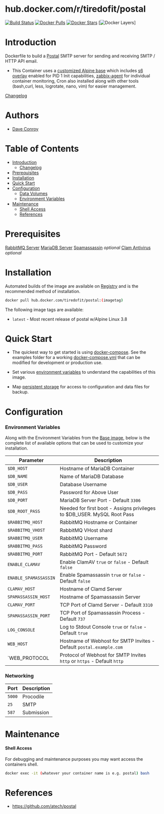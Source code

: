 # hub.docker.com/r/tiredofit/postal

[![Build Status](https://img.shields.io/docker/build/tiredofit/postal.svg)](https://hub.docker.com/r/tiredofit/postal)
[![Docker Pulls](https://img.shields.io/docker/pulls/tiredofit/postal.svg)](https://hub.docker.com/r/tiredofit/postal)
[![Docker Stars](https://img.shields.io/docker/stars/tiredofit/postal.svg)](https://hub.docker.com/r/tiredofit/postal)
[![Docker Layers](https://images.microbadger.com/badges/image/tiredofit/postal.svg)]

# Introduction

Dockerfile to build a [Postal](https://github.com/atech/postal) SMTP server for sending and receiving SMTP / HTTP API email.
* This Container uses a [customized Alpine base](https://hub.docker.com/r/tiredofit/debian) which includes [s6 
overlay](https://github.com/just-containers/s6-overlay) enabled for PID 1 Init capabilities, [zabbix-agent](https://zabbix.org) for 
individual container monitoring, Cron also installed along with other tools (bash,curl, less, logrotate, nano, vim) for easier 
management. 



[Changelog](CHANGELOG.md)

# Authors

- [Dave Conroy](https://github.com/tiredofit/)

# Table of Contents

- [Introduction](#introduction)
    - [Changelog](CHANGELOG.md)
- [Prerequisites](#prerequisites)
- [Installation](#installation)
- [Quick Start](#quick-start)
- [Configuration](#configuration)
    - [Data Volumes](#data-volumes)
    - [Environment Variables](#environmentvariables)   
- [Maintenance](#maintenance)
    - [Shell Access](#shell-access)
   - [References](#references)

# Prerequisites

[RabbitMQ Server](https://github.com/tiredofit/docker-rabbitmq)
[MariaDB Server](https://github.com/tiredofit/docker-mariadb)
[Spamassassin](https://github.com/tiredofit/docker-spamassassin) *optional*
[Clam Antivirus](https://github.com/tiredofit/docker-clamav) *optional*

# Installation

Automated builds of the image are available on [Registry](https://hub.docker.com/tiredofit/postal) and is the recommended method of 
installation.


```bash
docker pull hub.docker.com/tiredofit/postal:(imagetag)
```

The following image tags are available:
* `latest` - Most recent release of postal w/Alpine Linux 3.8

# Quick Start

* The quickest way to get started is using [docker-compose](https://docs.docker.com/compose/). See the examples folder for a working 
[docker-compose.yml](examples/docker-compose.yml) that can be modified for development or production use.

* Set various [environment variables](#environment-variables) to understand the capabilities of this image.
* Map [persistent storage](#data-volumes) for access to configuration and data files for backup.


# Configuration

### Environment Variables

Along with the Environment Variables from the [Base image](https://hub.docker.com/r/tiredofit/alpine), below is the complete list of 
available options that can be used to customize your installation.

| Parameter | Description |
|-----------|-------------|
| `$DB_HOST`  | Hostname of MariaDB Container |
| `$DB_NAME` | Name of MariaDB Database |
| `$DB_USER` | Database Username |
| `$DB_PASS` | Password for Above User |
| `$DB_PORT` | MariaDB Server Port - Default `3306`
| `$DB_ROOT_PASS` | Needed for first boot - Assigns privileges to $DB_USER. MySQL Root Pass |
| `$RABBITMQ_HOST` | RabbitMQ Hostname or Container |
| `$RABBITMQ_VHOST` | RabbitMQ VHost shard |
| `$RABBITMQ_USER` | RabbitMQ Username |
| `$RABBITMQ_PASS` | RabbitMQ Password |
| `$RABBITMQ_PORT` | RabbitMQ Port - Default `5672` |
| `ENABLE_CLAMAV` | Enable ClamAV `true` or `false` - Default `false` |
| `ENABLE_SPAMASSASSIN` | Enable Spamassassin `true` or `false` - Default `false` |
| `CLAMAV_HOST` | Hostname of Clamd Server |
| `SPAMASSASSIN_HOST` | Hostname of Spamassassin Server |
| `CLAMAV_PORT` | TCP Port of Clamd Server - Default `3310` |
| `SPAMASSASSIN_PORT` | TCP Port of Spamassassin Process - Default `737` |
| `LOG_CONSOLE` | Log to Stdout Console `true` or `false` - Default `true` |
| `WEB_HOST` | Hostname of Webhost for SMTP Invites - Default `postal.example.com` |
| `WEB_PROTOCOL | Protocol of Webhost for SMTP Invites `http` or `https` - Default `http`


### Networking

| Port | Description        |
|-----------|---------------|
| `5000`    | Procodile     |
| `25`      | SMTP          |
| `587`     | Submission    |

# Maintenance

#### Shell Access

For debugging and maintenance purposes you may want access the containers shell. 

```bash
docker exec -it (whatever your container name is e.g. postal) bash
```

# References

* https://github.com/atech/postal

